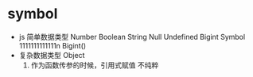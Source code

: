 # symbol

- js 简单数据类型
    Number  Boolean  String  Null  Undefined
    Bigint  Symbol 
    1111111111111n
    Bigint()
- 复杂数据类型  Object
    1. 作为函数传参的时候，引用式赋值
        不纯粹